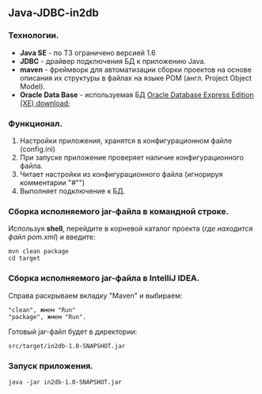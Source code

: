## Java-JDBC-in2db

### Технологии.

* **Java SE** - по ТЗ ограничено версией 1.6
* **JDBC** - драйвер подключения БД к приложению Java.
* **maven** - фреймворк для автоматизации сборки проектов на основе описания их структуры в файлах на языке POM (англ. Project Object Model).
* **Oracle Data Base** - используемая БД [Oracle Database Express Edition (XE) download](https://www.oracle.com/database/technologies/xe-downloads.html "https://www.oracle.com/database/technologies/xe-downloads.html");

### Функционал.

1. Настройки приложения, хранятся в конфигурационном файле (config.ini)
2. При запуске приложение проверяет наличие конфигурационного файла.
3. Читает настройки из конфигурационного файла (игнорируя комментарии "#"")
4. Выполняет подключение к БД.

### Сборка исполняемого jar-файла в командной строке.

Используя **shell**, перейдите в корневой каталог проекта (*где находится файл pom.xml*) и введите:

    mvn clean package  
    cd target  

### Сборка исполняемого jar-файла в IntelliJ IDEA.
    
Справа раскрываем вкладку "Maven" и выбираем:

    "clean", жмем "Run"
    "package", жмем "Run".  

Готовый jar-файл будет в директории:

    src/target/in2db-1.0-SNAPSHOT.jar


### Запуск приложения.
    
    java -jar in2db-1.0-SNAPSHOT.jar
